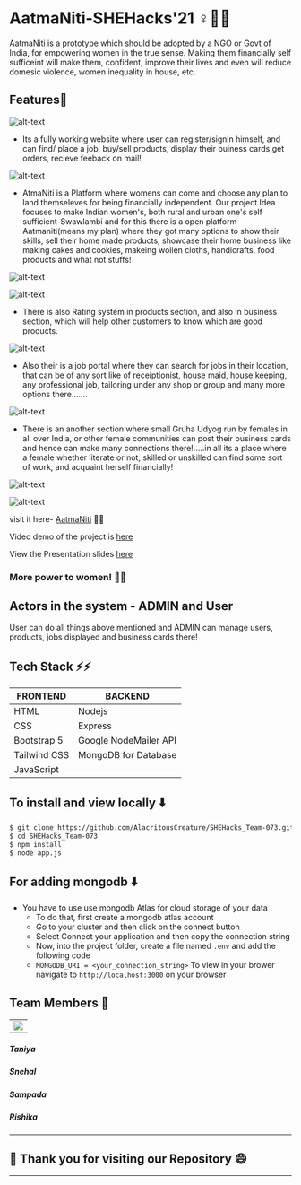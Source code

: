 # AatmaNiti-SHEHacks'21 :female_sign::walking_woman:
AatmaNiti is a prototype which should be adopted by a NGO or Govt of India, for empowering women in the true sense. 
Making them financially self sufficeint will make them, confident, improve their lives and even will reduce domesic violence, women inequality in house, etc.


## Features:star2:

![alt-text](https://github.com/AlacritousCreature/SHEHacks_Team-073/blob/main/home-1.png)

* Its a fully working website where user can register/signin himself, and can find/ place a job, buy/sell products, display their buiness cards,get orders, recieve feeback on  mail!

![alt-text](https://github.com/AlacritousCreature/AatmaNiti-SHEHacks_Team-073/blob/main/site_pictures/1.jpeg)

* AtmaNiti is a Platform where womens can come and choose any plan to land themseleves for being financially independent.
Our project Idea focuses to make Indian women's, both rural and urban one's self sufficient-Swawlambi and for this there is a open platform Aatmaniti(means my plan)  where they got many options to show their skills, sell their home made products, showcase their home business like making cakes and cookies, makeing wollen cloths, handicrafts, food products and what not stuffs!

![alt-text](https://github.com/AlacritousCreature/AatmaNiti-SHEHacks_Team-073/blob/main/site_pictures/5.jpeg)

![alt-text](https://github.com/AlacritousCreature/AatmaNiti-SHEHacks_Team-073/blob/main/site_pictures/4.jpeg)

* There is also Rating system in products section, and also in business section, which will help other customers to know which are good products.

![alt-text](https://github.com/AlacritousCreature/AatmaNiti-SHEHacks_Team-073/blob/main/site_pictures/3.jpeg)

* Also their is a job portal where they can search for jobs in their location, that can be of any sort like of receiptionist, house maid, house keeping, any professional job, tailoring under any shop or group and many more options there.......

![alt-text](https://github.com/AlacritousCreature/AatmaNiti-SHEHacks_Team-073/blob/main/site_pictures/2.jpeg)

* There is an another section where small Gruha Udyog run by females in all over India, or other female communities can post their business cards and hence can make many connections there!.....in all its a place where a female whether literate or not, skilled or unskilled can find some sort of work, and acquaint herself financially!

![alt-text](https://github.com/AlacritousCreature/AatmaNiti-SHEHacks_Team-073/blob/main/site_pictures/7.jpeg)

![alt-text](https://github.com/AlacritousCreature/AatmaNiti-SHEHacks_Team-073/blob/main/site_pictures/6.jpeg)

visit it here-
[AatmaNiti](https://aatmaniti.herokuapp.com/) :rocket::rocket:

Video demo of the project is [here]( https://www.youtube.com/watch?v=gIH89xIsYQg)

View the Presentation slides [here](https://docs.google.com/presentation/d/1qVY_nJOMUykOPDrhpVwPA6btTfJkFD1FfU70oO95xmE/edit?usp=sharing)

### More power to women! :money_with_wings::confetti_ball:


## Actors in the system - ADMIN and User

 User can do all things above mentioned and ADMIN can manage users, products, jobs displayed and business cards there!

## Tech Stack :zap::zap:

| FRONTEND      | BACKEND       |
| ------------- | ------------- |
| HTML          |   Nodejs
| CSS           | Express  |
| Bootstrap 5   | Google NodeMailer API|
| Tailwind CSS  |MongoDB for Database|
| JavaScript    |  |

## To install and view locally :arrow_down:

```bash
$ git clone https://github.com/AlacritousCreature/SHEHacks_Team-073.git
$ cd SHEHacks_Team-073
$ npm install
$ node app.js
```

## For adding mongodb :arrow_down:

- You have to use use mongodb Atlas for cloud storage of your data
  - To do that, first create a mongodb atlas account
  - Go to your cluster and then click on the connect button
  - Select Connect your application and then copy the connection string
  - Now, into the project folder, create a file named `.env` and add the following code
  - `MONGODB_URI = <your_connection_string>`
    To view in your brower navigate to `http://localhost:3000` on your browser

## Team Members :eyes:

<table>
	<tr>
		<td>
			<a href="https://github.com/AlacritousCreature/SHEHacks_Team-073/graphs/contributors">
  <img src="https://contrib.rocks/image?repo=AlacritousCreature/SHEHacks_Team-073" />
</a>
		</td>
	</tr>
</table>

##### Taniya

##### Snehal

##### Sampada

##### Rishika


---------------------------------------------------------------------------------------------------------------------------------------------------
## :confetti_ball: Thank you for visiting our Repository :smile:
---------------------------------------------------------------------------------------------------------------------------------------------------
